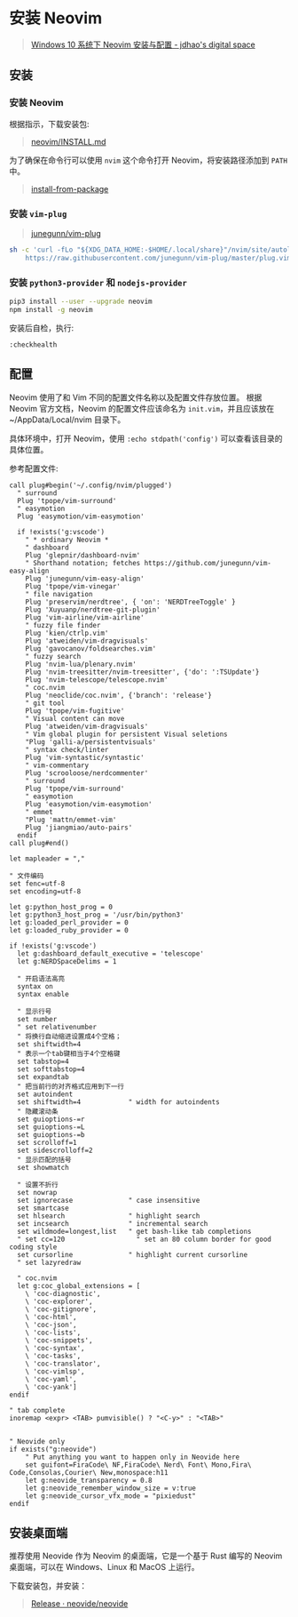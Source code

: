 # 安装 Neovim

> [Windows 10 系统下 Neovim 安装与配置 - jdhao's digital space](https://jdhao.github.io/2018/11/16/neovim_configuration_windows-zh/#fn:1)

## 安装

### 安装 Neovim

根据指示，下载安装包:

> [neovim/INSTALL.md](https://github.com/neovim/neovim/blob/master/INSTALL.md#install-from-download)

为了确保在命令行可以使用 `nvim` 这个命令打开 Neovim，将安装路径添加到 `PATH` 中。

> [install-from-package](https://github.com/neovim/neovim/wiki/Installing-Neovim#install-from-package)

### 安装 `vim-plug`

> [junegunn/vim-plug](https://github.com/junegunn/vim-plug#neovim)

```bash
sh -c 'curl -fLo "${XDG_DATA_HOME:-$HOME/.local/share}"/nvim/site/autoload/plug.vim --create-dirs \
    https://raw.githubusercontent.com/junegunn/vim-plug/master/plug.vim'
```

### 安装 `python3-provider` 和 `nodejs-provider`

```bash
pip3 install --user --upgrade neovim
npm install -g neovim
```

安装后自检，执行:

```
:checkhealth
```

## 配置

Neovim 使用了和 Vim 不同的配置文件名称以及配置文件存放位置。
根据 Neovim 官方文档，Neovim 的配置文件应该命名为 `init.vim`，并且应该放在 ~/AppData/Local/nvim 目录下。

具体环境中，打开 Neovim，使用 `:echo stdpath('config')` 可以查看该目录的具体位置。

参考配置文件:

```vim
call plug#begin('~/.config/nvim/plugged')
  " surround
  Plug 'tpope/vim-surround'
  " easymotion
  Plug 'easymotion/vim-easymotion'

  if !exists('g:vscode')
    " * ordinary Neovim *
    " dashboard
    Plug 'glepnir/dashboard-nvim'
    " Shorthand notation; fetches https://github.com/junegunn/vim-easy-align
    Plug 'junegunn/vim-easy-align'
    Plug 'tpope/vim-vinegar'
    " file navigation
    Plug 'preservim/nerdtree', { 'on': 'NERDTreeToggle' }
    Plug 'Xuyuanp/nerdtree-git-plugin'
    Plug 'vim-airline/vim-airline'
    " fuzzy file finder
    Plug 'kien/ctrlp.vim'
    Plug 'atweiden/vim-dragvisuals'
    Plug 'gavocanov/foldsearches.vim'
    " fuzzy search
    Plug 'nvim-lua/plenary.nvim'
    Plug 'nvim-treesitter/nvim-treesitter', {'do': ':TSUpdate'}
    Plug 'nvim-telescope/telescope.nvim'
    " coc.nvim
    Plug 'neoclide/coc.nvim', {'branch': 'release'}
    " git tool
    Plug 'tpope/vim-fugitive'
    " Visual content can move
    Plug 'atweiden/vim-dragvisuals'
    " Vim global plugin for persistent Visual seletions
    "Plug 'galli-a/persistentvisuals'
    " syntax check/linter
    Plug 'vim-syntastic/syntastic'
    " vim-commentary
    Plug 'scrooloose/nerdcommenter'
    " surround
    Plug 'tpope/vim-surround'
    " easymotion
    Plug 'easymotion/vim-easymotion'
    " emmet
    "Plug 'mattn/emmet-vim'
    Plug 'jiangmiao/auto-pairs'
  endif
call plug#end()

let mapleader = ","

" 文件编码
set fenc=utf-8
set encoding=utf-8

let g:python_host_prog = 0
let g:python3_host_prog = '/usr/bin/python3'
let g:loaded_perl_provider = 0
let g:loaded_ruby_provider = 0

if !exists('g:vscode')
  let g:dashboard_default_executive = 'telescope'
  let g:NERDSpaceDelims = 1

  " 开启语法高亮
  syntax on
  syntax enable

  " 显示行号
  set number
  " set relativenumber
  " 将换行自动缩进设置成4个空格；
  set shiftwidth=4
  " 表示一个tab键相当于4个空格键
  set tabstop=4
  set softtabstop=4
  set expandtab
  " 把当前行的对齐格式应用到下一行
  set autoindent
  set shiftwidth=4            " width for autoindents
  " 隐藏滚动条
  set guioptions-=r
  set guioptions-=L
  set guioptions-=b
  set scrolloff=1
  set sidescrolloff=2
  " 显示匹配的括号
  set showmatch

  " 设置不折行
  set nowrap
  set ignorecase              " case insensitive
  set smartcase
  set hlsearch                " highlight search
  set incsearch               " incremental search
  set wildmode=longest,list   " get bash-like tab completions
  " set cc=120                  " set an 80 column border for good coding style
  set cursorline              " highlight current cursorline
  " set lazyredraw

  " coc.nvim
  let g:coc_global_extensions = [
    \ 'coc-diagnostic',
    \ 'coc-explorer',
    \ 'coc-gitignore',
    \ 'coc-html',
    \ 'coc-json',
    \ 'coc-lists',
    \ 'coc-snippets',
    \ 'coc-syntax',
    \ 'coc-tasks',
    \ 'coc-translator',
    \ 'coc-vimlsp',
    \ 'coc-yaml',
    \ 'coc-yank']
endif

" tab complete
inoremap <expr> <TAB> pumvisible() ? "<C-y>" : "<TAB>"


" Neovide only
if exists("g:neovide")
    " Put anything you want to happen only in Neovide here
    set guifont=FiraCode\ NF,FiraCode\ Nerd\ Font\ Mono,Fira\ Code,Consolas,Courier\ New,monospace:h11
    let g:neovide_transparency = 0.8
    let g:neovide_remember_window_size = v:true
    let g:neovide_cursor_vfx_mode = "pixiedust"
endif
```

## 安装桌面端

推荐使用 Neovide 作为 Neovim 的桌面端，它是一个基于 Rust 编写的 Neovim 桌面端，可以在 Windows、Linux 和 MacOS 上运行。

下载安装包，并安装：

> [Release · neovide/neovide](https://github.com/neovide/neovide/releases)

